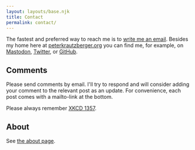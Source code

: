 ```yaml
---
layout: layouts/base.njk
title: Contact
permalink: contact/
---
```


The fastest and preferred way to reach me is to [write me an email](mailto:p.krautzberger@gmail.com). Besides my home here at [peterkrautzberger.org](https://www.peterkrautzberger.org) you can find me, for example, on [Mastodon](https://mathstodon.xyz/@pkra),  [Twitter](https://twitter.com/pkrautz), or [GitHub](https://github.com/pkra).

## Comments

Please send comments by email. I'll try to respond and will consider adding your comment to the relevant post as an update. For convenience, each post comes with a mailto-link at the bottom.

Please always remember [XKCD 1357](http://xkcd.com/1357/).

## About

See [the about page](/about/).

